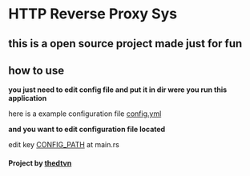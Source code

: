 # HTTP Reverse Proxy Sys

## this is a open source project made just for fun

## how to use

**you just need to edit config file and put it in dir were you run this application** 

here is a example configuration file [config.yml](https://github.com/thedtvn/reverse_proxy_sys/blob/main/config.yaml)

**and you want to edit configuration file located**

edit key [CONFIG_PATH](https://github.com/thedtvn/reverse_proxy_sys/blob/main/src/main.rs#L29) at main.rs


#### Project by [thedtvn](https://github.com/thedtvn)
